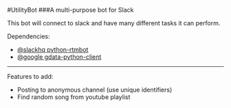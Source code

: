 #UtilityBot
###A multi-purpose bot for Slack

This bot will connect to slack and have many different tasks it can perform.

Dependencies:

* [@slackhq python-rtmbot](https://github.com/slackhq/python-rtmbot)
* [@google gdata-python-client](https://github.com/google/gdata-python-client)

-----

Features to add:

* Posting to anonymous channel (use unique identifiers)
* Find random song from youtube playlist
